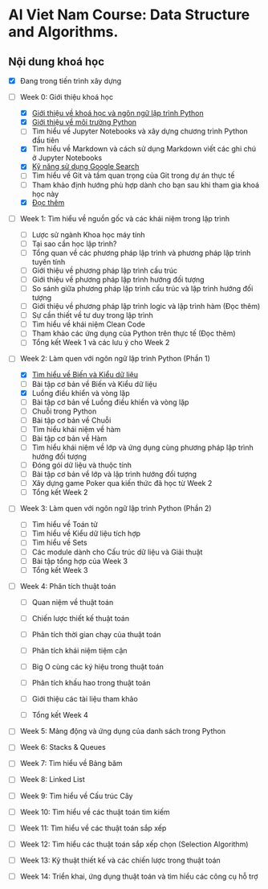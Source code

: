 # AI Viet Nam Course: Data Structure and Algorithms.

## Nội dung khoá học

- [X] Đang trong tiến trình xây dựng

- [ ] Week 0: Giới thiệu khoá học
  - [X] [Giới thiệu về khoá học và ngôn ngữ lập trình Python](Week0/W0-Intro.md)
  - [X] [Giới thiệu về môi trường Python](Week0/W0-Python-Environment.md)
  - [ ] Tìm hiểu về Jupyter Notebooks và xây dựng chương trình Python đầu tiên
  - [X] Tìm hiểu về Markdown và cách sử dụng Markdown viết các ghi chú ở Jupyter Notebooks
  - [X] [Kỹ năng sử dụng Google Search](https://aivietnam.ai/courses/aisummer2019/lessons/ky-nang-su-dung-google-search/)
  - [ ] Tìm hiểu về Git và tầm quan trọng của Git trong dự án thực tế
  - [ ] Tham khảo định hướng phù hợp dành cho bạn sau khi tham gia khoá học này
  - [X] [Đọc thêm](Week0/W0-Data-Structure-And-Algorithm-Intro.md)
 
- [ ] Week 1: Tìm hiểu về nguồn gốc và các khái niệm trong lập trình
  - [ ] Lược sử ngành Khoa học máy tính
  - [ ] Tại sao cần học lập trình?
  - [ ] Tổng quan về các phương pháp lập trình và phương pháp lập trình tuyến tính
  - [ ] Giới thiệu về phương pháp lập trình cấu trúc
  - [ ] Giới thiệu về phương pháp lập trình hướng đối tượng
  - [ ] So sánh giữa phương pháp lập trình cấu trúc và lập trình hướng đối tượng
  - [ ] Giới thiệu về phương pháp lập trình logic và lập trình hàm (Đọc thêm)
  - [ ] Sự cần thiết về tư duy trong lập trình
  - [ ] Tìm hiểu về khái niệm Clean Code
  - [ ] Tham khảo các ứng dụng của Python trên thực tế (Đọc thêm)
  - [ ] Tổng kết Week 1 và các lưu ý cho Week 2
  
- [ ] Week 2: Làm quen với ngôn ngữ lập trình Python (Phần 1)
  - [X] [Tìm hiểu về Biến và Kiểu dữ liệu](https://github.com/ngbao161199/AIVN-Data-Structure-And-Algorithms/blob/master/Week1/W1-Variables-And-Expression.ipynb)
  - [ ] Bài tập cơ bản về Biến và Kiểu dữ liệu
  - [X] Luồng điều khiển và vòng lặp
  - [ ] Bài tập cơ bản về Luồng điều khiển và vòng lặp
  - [ ] Chuỗi trong Python
  - [ ] Bài tập cơ bản về Chuỗi 
  - [ ] Tìm hiểu khái niệm về hàm
  - [ ] Bài tập cơ bản về Hàm
  - [ ] Tìm hiểu khái niệm về lớp và ứng dụng cùng phương pháp lập trình hướng đối tượng
  - [ ] Đóng gói dữ liệu và thuộc tính
  - [ ] Bài tập cơ bản về lớp và lập trình hướng đối tượng
  - [ ] Xây dựng game Poker qua kiến thức đã học từ Week 2
  - [ ] Tổng kết Week 2
  
- [ ] Week 3: Làm quen với ngôn ngữ lập trình Python (Phần 2) 
  - [ ] Tìm hiểu về Toán tử
  - [ ] Tìm hiểu về Kiểu dữ liệu tích hợp
  - [ ] Tìm hiểu về Sets
  - [ ] Các module dành cho Cấu trúc dữ liệu và Giải thuật
  - [ ] Bài tập tổng hợp của Week 3
  - [ ] Tổng kết Week 3

- [ ] Week 4: Phân tích thuật toán
  - [ ] Quan niệm về thuật toán
  - [ ] Chiến lược thiết kế thuật toán
  - [ ] Phân tích thời gian chạy của thuật toán
  - [ ] Phân tích khái niệm tiệm cận
  - [ ] Big O cùng các ký hiệu trong thuật toán
  - [ ] Phân tích khấu hao trong thuật toán
  - [ ] Giới thiệu các tài liệu tham khảo
  - [ ] Tổng kết Week 4
  

- [ ] Week 5: Mảng động và ứng dụng của danh sách trong Python

- [ ] Week 6: Stacks & Queues

- [ ] Week 7: Tìm hiểu về Bảng băm

- [ ] Week 8: Linked List

- [ ] Week 9: Tìm hiểu về Cấu trúc Cây

- [ ] Week 10: Tìm hiểu về các thuật toán tìm kiếm

- [ ] Week 11: Tìm hiểu về các thuật toán sắp xếp

- [ ] Week 12: Tìm hiểu các thuật toán sắp xếp chọn (Selection Algorithm)

- [ ] Week 13: Kỹ thuật thiết kế và các chiến lược trong thuật toán

- [ ] Week 14: Triển khai, ứng dụng thuật toán và tìm hiểu các công cụ hỗ trợ

 
